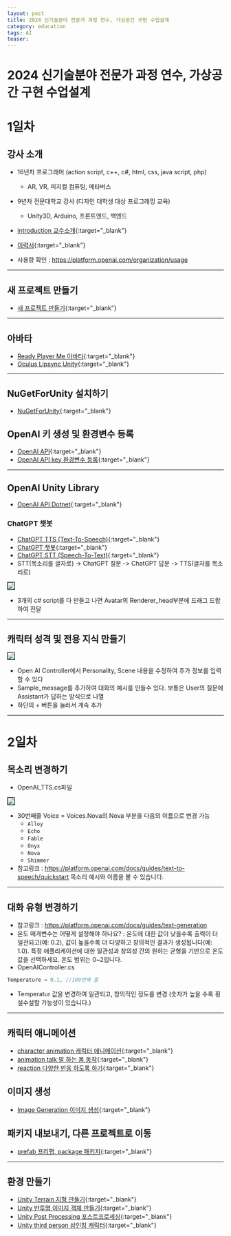 ```yaml
---
layout: post
title: 2024 신기술분야 전문가 과정 연수, 가상공간 구현 수업설계
category: education
tags: AI
teaser: 
---
```


# 2024 신기술분야 전문가 과정 연수, 가상공간 구현 수업설계

# 1일차

## 강사 소개
* 16년차 프로그래머 (action script, c++, c#, html, css, java script, php)
  * AR, VR, 피지컬 컴퓨팅, 메타버스
* 9년차 전문대학교 강사 (디자인 대학생 대상 프로그래밍 교육)
  * Unity3D, Arduino, 프론트엔드, 백엔드

* [introduction 교수소개](/education/2024/03/02/introduction.html){:target="_blank"}
* [이력서](/profile/){:target="_blank"}

* 사용량 확인 : <https://platform.openai.com/organization/usage>

---

## 새 프로젝트 만들기
* [새 프로젝트 만들기](/subpage/2024/08/04/new_project.html){:target="_blank"}

---

## 아바타
* [Ready Player Me 아바타](/subpage/2024/08/04/ready_player_me.html){:target="_blank"}
* [Oculus Lipsync Unity](/subpage/2024/08/04/lipsync.html){:target="_blank"}

---

## NuGetForUnity 설치하기
* [NuGetForUnity](/subpage/2024/08/04/nuget_for_unity.html){:target="_blank"}

## OpenAI 키 생성 및 환경변수 등록
* [OpenAI API](/subpage/2024/08/04/openai.html){:target="_blank"}
* [OpenAI API key 환경변수 등록](/subpage/2024/08/04/openai_key.html){:target="_blank"}

---

## OpenAI Unity Library
* [OpenAI API Dotnet](/subpage/2024/08/04/openai_api_dotnet.html){:target="_blank"}

### ChatGPT 챗봇
* [ChatGPT TTS (Text-To-Speech)](/subpage/2024/08/04/chatgpt_tts.html){:target="_blank"}
* [ChatGPT 챗봇](/subpage/2024/08/04/ChatGPT_chatbot.html){:target="_blank"}
* [ChatGPT STT (Speech-To-Text)](/subpage/2024/08/04/chatgpt_stt.html){:target="_blank"}
* STT(목소리를 글자로) -> ChatGPT 질문 -> ChatGPT 답문 -> TTS(글자를 목소리로)

<img style='border:solid 1px black;' src="https://image.onethelab.com/resized/1722788708.jpg" />

* 3개의 c# script를 다 만들고 나면 Avatar의 Renderer_head부분에 드래그 드랍하여 전달

---

## 캐릭터 성격 및 전용 지식 만들기

<img style='border:solid 1px black;' src="https://image.onethelab.com/resized/1722792662.jpg" />

* Open AI Controller에서 Personality, Scene 내용을 수정하여 추가 정보를 입력할 수 있다
* Sample_message를 추가하여 대화의 예시를 만들수 있다. 보통은 User의 질문에 Assistant가 답하는 방식으로 나열
* 하단의 + 버튼을 눌러서 계속 추가

---

# 2일차

## 목소리 변경하기
* OpenAI_TTS.cs파일

<img style='border:solid 1px black;' src="https://image.onethelab.com/resized/1722861414.jpg" />

* 30번째줄 Voice = Voices.Nova의 Nova 부분을 다음의 이름으로 변경 가능 
    * ```Alloy```
    * ```Echo```
    * ```Fable```
    * ```Onyx```
    * ```Nova```
    * ```Shimmer```
* 참고링크 : <https://platform.openai.com/docs/guides/text-to-speech/quickstart> 목소리 예시와 이름을 볼 수 있습니다.

---

## 대화 유형 변경하기
* 참고링크 : <https://platform.openai.com/docs/guides/text-generation>
* 온도 매개변수는 어떻게 설정해야 하나요? : 온도에 대한 값이 낮을수록 출력이 더 일관되고(예: 0.2), 값이 높을수록 더 다양하고 창의적인 결과가 생성됩니다(예: 1.0). 특정 애플리케이션에 대한 일관성과 창의성 간의 원하는 균형을 기반으로 온도 값을 선택하세요. 온도 범위는 0~2입니다.
* OpenAIController.cs

```c#
Temperature = 0.1, //100번째 줄
```

* Temperatur 값을 변경하여 일관되고, 창의적인 정도를 변경 (숫자가 높을 수록 횡설수설할 가능성이 있습니다.)

---

## 캐릭터 애니메이션
* [character animation 캐릭터 애니메이션](/subpage/2024/08/05/animation.html){:target="_blank"}
* [animation talk 말 하는 몸 동작](/subpage/2024/08/06/animation_talk.html){:target="_blank"}
* [reaction 다양한 반응 하도록 하기](/subpage/2024/08/06/reaction.html){:target="_blank"}

## 이미지 생성
* [Image Generation 이미지 생성](/ai/2024/08/06/image.html){:target="_blank"}

## 패키지 내보내기, 다른 프로젝트로 이동
* [prefab 프리팹, package 패키지](/subpage/2024/08/05/prefab.html){:target="_blank"}

---

## 환경 만들기
* [Unity Terrain 지형 만들기](/unity3d/2024/04/28/unity_terrain.html){:target="_blank"}
* [Unity 반투명 이미지 객체 만들기](/unity3d/2024/04/28/Unity_transparent_png.html){:target="_blank"}
* [Unity Post Processing 포스트프로세싱](/unity3d/2024/05/09/unity_post_processing.html){:target="_blank"}
* [Unity third person 삼인칭 캐릭터](/unity3d/2024/05/23/unity_third_person.html){:target="_blank"}